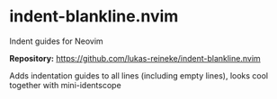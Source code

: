 # indent-blankline.nvim

Indent guides for Neovim

**Repository:** <https://github.com/lukas-reineke/indent-blankline.nvim>

Adds indentation guides to all lines (including empty lines), looks cool together with mini-identscope

<!-- vim: set ft=markdown: -->